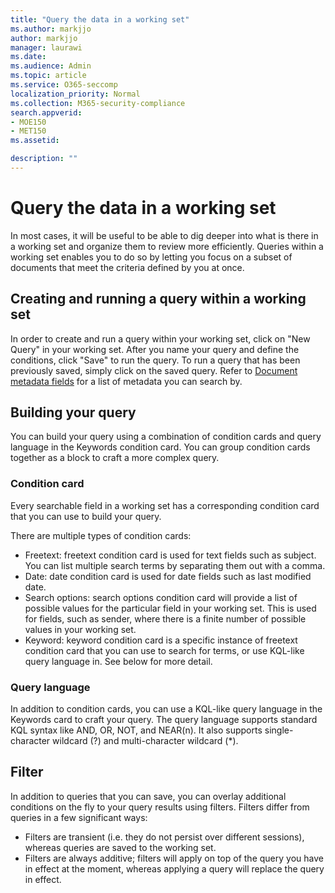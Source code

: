 ```yaml
---
title: "Query the data in a working set"
ms.author: markjjo
author: markjjo
manager: laurawi
ms.date: 
ms.audience: Admin
ms.topic: article
ms.service: O365-seccomp
localization_priority: Normal
ms.collection: M365-security-compliance 
search.appverid: 
- MOE150
- MET150
ms.assetid: 

description: ""
---
```


# Query the data in a working set

In most cases, it will be useful to be able to dig deeper into what is there in a working set and organize them to review more efficiently. Queries within a working set enables you to do so by letting you focus on a subset of documents that meet the criteria defined by you at once.

## Creating and running a query within a working set

In order to create and run a query within your working set, click on "New Query" in your working set. After you name your query and define the conditions, click "Save" to run the query. To run a query that has been previously saved, simply click on the saved query. Refer to [Document metadata fields](document-metadata-fields.md) for a list of metadata you can search by.

## Building your query

You can build your query using a combination of condition cards and query language in the Keywords condition card. You can group condition cards together as a block to craft a more complex query.

### Condition card

Every searchable field in a working set has a corresponding condition card that you can use to build your query.

There are multiple types of condition cards:
- Freetext: freetext condition card is used for text fields such as subject. You can list multiple search terms by separating them out with a comma.
- Date: date condition card is used for date fields such as last modified date.
- Search options: search options condition card will provide a list of possible values for the particular field in your working set. This is used for fields, such as sender, where there is a finite number of possible values in your working set.
- Keyword: keyword condition card is a specific instance of freetext condition card that you can use to search for terms, or use KQL-like query language in. See below for more detail.

### Query language

In addition to condition cards, you can use a KQL-like query language in the Keywords card to craft your query. The query language supports standard KQL syntax like AND, OR, NOT, and NEAR(n). It also supports single-character wildcard (?) and multi-character wildcard (*).

## Filter

In addition to queries that you can save, you can overlay additional conditions on the fly to your query results using filters. Filters differ from queries in a few significant ways:
- Filters are transient (i.e. they do not persist over different sessions), whereas queries are saved to the working set.
- Filters are always additive; filters will apply on top of the query you have in effect at the moment, whereas applying a query will replace the query in effect.
